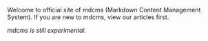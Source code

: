 Welcome to official site of mdcms (Markdown Content Management System). If you are new to mdcms, view our articles first.

*mdcms is still experimental.*

<!-- Separator. -->
<div style="padding-top: 25pt;"></div>

<pre class="install-on-windows" style="display: none;"><code class="shell">> choco install php --version=7.4.20
> choco install composer
> choco install nodejs
> choco install rsync
> choco install sed
</code></pre>

<pre class="run-on-windows" style="display: none;"><code class="shell">> git clone https://github.com/cwchentw/mdcms.git mysite
> cd mysite
> composer install --no-dev
> .\tools\bin\serve.bat
</code></pre>

<pre class="run-on-windows" style="display: none;"><code class="shell">> git remote set-url origin https://example.com/user/mysite.git
> .\tools\bin\migrate.bat
> git add .
> git commit -m "Migrate to a new site"
> git push -u origin master
</code></pre>

<pre class="install-on-macos" style="display: none;"><code class="shell">$ brew install php@7.4
$ brew install composer
$ brew install node
</code></pre>

<pre id="run-on-macos" style="display: none;"><code class="shell">$ git clone https://github.com/cwchentw/mdcms.git mysite
$ cd mysite
$ composer install --no-dev
$ ./tools/bin/serve
</code></pre>

<pre class="install-on-ubuntu" style="display: none;"><code class="shell">$ sudo apt install php php-xml php-mbstring php-zip
</code></pre>

<p class="install-on-ubuntu" style="display: none;">Install <a href="https://github.com/nvm-sh/nvm"><code>nvm</code></a></p>

<pre class="install-on-ubuntu" style="display: none;"><code class="shell">$ nvm install node
</code></pre>

<pre id="run-on-ubuntu" style="display: none;"><code class="shell">$ git clone https://github.com/cwchentw/mdcms.git mysite
$ cd mysite
$ ./tools/bin/install-composer $HOME/bin
$ composer install --no-dev
$ ./tools/bin/serve
</code></pre>

<pre id="run-on-unix" style="display: none;"><code class="shell">$ git remote set-url origin https://example.com/user/mysite.git
$ ./tools/bin/migrate
$ git add .
$ git commit -m "Migrate to a new site"
$ git push -u origin master
</code></pre>

<script>
(function () {
    function isWindows () {
        return window.navigator.userAgent.indexOf("Windows") !== -1;
    }

    function isMacOS () {
        return window.navigator.userAgent.indexOf("Mac") !== -1;
    }

    if (isWindows()) {
        var installOnWindows = document.getElementsByClassName("install-on-windows");
        for (var i = 0; i < installOnWindows.length; ++i) {
            installOnWindows[i].style.display = "inherit";
        }

        var runOnWindows = document.getElementsByClassName("run-on-windows");
        for (var i = 0; i < runOnWindows.length; ++i) {
            runOnWindows[i].style.display = "inherit";
        }
    }
    else if (isMacOS()) {
        var installOnMacOS = document.getElementsByClassName("install-on-macos");
        for (var i = 0; i < installOnMacOS.length; ++i) {
            installOnMacOS[i].style.display = "inherit";
        }

        document.getElementById("run-on-macos").style.display = "inherit";
        document.getElementById("run-on-unix").style.display = "inherit";
    }
    else {
        var installOnUbuntu = document.getElementsByClassName("install-on-ubuntu");
        for (var i = 0; i < installOnUbuntu.length; ++i) {
            installOnUbuntu[i].style.display = "inherit";
        }

        document.getElementById("run-on-ubuntu").style.display = "inherit";
        document.getElementById("run-on-unix").style.display = "inherit";
    }
})();
</script>

